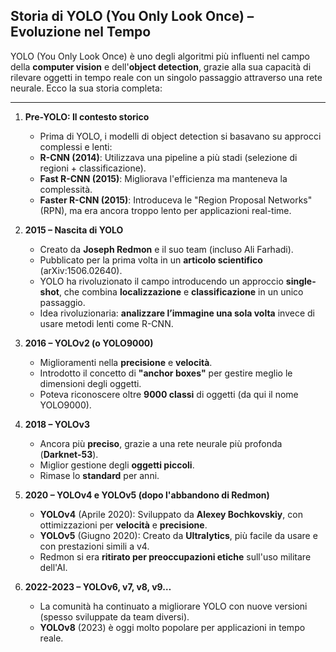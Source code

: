 ## **Storia di YOLO (You Only Look Once) – Evoluzione nel Tempo**  

YOLO (You Only Look Once) è uno degli algoritmi più influenti nel campo della **computer vision** e dell'**object detection**, grazie alla sua capacità di rilevare oggetti in tempo reale con un singolo passaggio attraverso una rete neurale. Ecco la sua storia completa:

---

 1. **Pre-YOLO: Il contesto storico**  
    - Prima di YOLO, i modelli di object detection si basavano su approcci complessi e lenti:  
    - **R-CNN (2014)**: Utilizzava una pipeline a più stadi (selezione di regioni + classificazione).  
    - **Fast R-CNN (2015)**: Migliorava l'efficienza ma manteneva la complessità.  
    - **Faster R-CNN (2015)**: Introduceva le "Region Proposal Networks" (RPN), ma era ancora troppo lento per applicazioni real-time.  

2. **2015 – Nascita di YOLO**  
   - Creato da **Joseph Redmon** e il suo team (incluso Ali Farhadi).  
   - Pubblicato per la prima volta in un **articolo scientifico** (arXiv:1506.02640).
   - YOLO ha rivoluzionato il campo introducendo un approccio **single-shot**, che combina **localizzazione** e **classificazione** in un unico passaggio.
   - Idea rivoluzionaria: **analizzare l’immagine una sola volta** invece di usare metodi lenti come R-CNN.  

3. **2016 – YOLOv2 (o YOLO9000)**  
   - Miglioramenti nella **precisione** e **velocità**.  
   - Introdotto il concetto di **"anchor boxes"** per gestire meglio le dimensioni degli oggetti.  
   - Poteva riconoscere oltre **9000 classi** di oggetti (da qui il nome YOLO9000).  

4. **2018 – YOLOv3**  
   - Ancora più **preciso**, grazie a una rete neurale più profonda (**Darknet-53**).  
   - Miglior gestione degli **oggetti piccoli**.  
   - Rimase lo **standard** per anni.  

5. **2020 – YOLOv4 e YOLOv5 (dopo l'abbandono di Redmon)**  
   - **YOLOv4** (Aprile 2020): Sviluppato da **Alexey Bochkovskiy**, con ottimizzazioni per **velocità** e **precisione**.  
   - **YOLOv5** (Giugno 2020): Creato da **Ultralytics**, più facile da usare e con prestazioni simili a v4.  
   - Redmon si era **ritirato per preoccupazioni etiche** sull'uso militare dell'AI.  

6. **2022-2023 – YOLOv6, v7, v8, v9…**  
   - La comunità ha continuato a migliorare YOLO con nuove versioni (spesso sviluppate da team diversi).  
   - **YOLOv8** (2023) è oggi molto popolare per applicazioni in tempo reale.  
